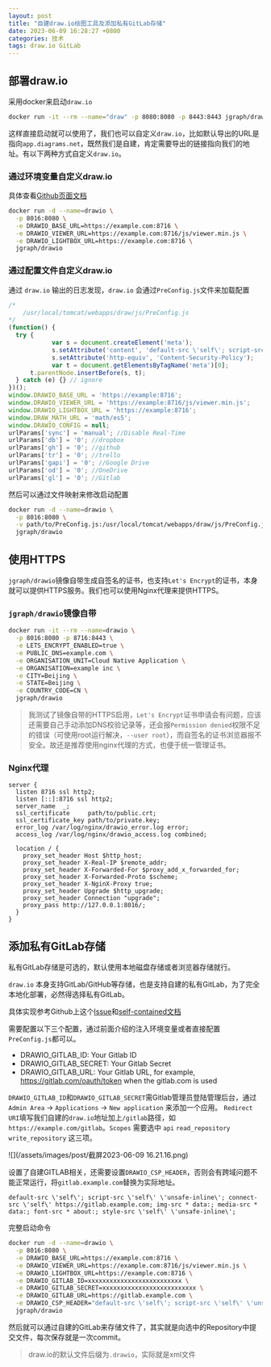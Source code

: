 ```yaml
---
layout: post
title: "自建draw.io绘图工具及添加私有GitLab存储"
date: 2023-06-09 16:28:27 +0800
categories: 技术
tags: draw.io GitLab
---
```


## 部署draw.io

采用docker来启动`draw.io`

```bash
docker run -it --rm --name="draw" -p 8080:8080 -p 8443:8443 jgraph/drawio
```

这样直接启动就可以使用了，我们也可以自定义`draw.io`，比如默认导出的URL是指向`app.diagrams.net`，既然我们是自建，肯定需要导出的链接指向我们的地址。有以下两种方式自定义`draw.io`。

### 通过环境变量自定义draw.io

具体查看[Github页面文档](https://github.com/jgraph/docker-drawio/tree/dev/self-contained)

```bash
docker run -d --name=drawio \
  -p 8016:8080 \
  -e DRAWIO_BASE_URL=https://example.com:8716 \
  -e DRAWIO_VIEWER_URL=https://example.com:8716/js/viewer.min.js \
  -e DRAWIO_LIGHTBOX_URL=https://example.com:8716 \
  jgraph/drawio
```

### 通过配置文件自定义draw.io

通过 `draw.io` 输出的日志发现，`draw.io` 会通过`PreConfig.js`文件来加载配置

```javascript
/* 
    /usr/local/tomcat/webapps/draw/js/PreConfig.js 
*/
(function() {
  try {
            var s = document.createElement('meta');
            s.setAttribute('content', 'default-src \'self\'; script-src \'self\' https://storage.googleapis.com https://apis.google.com https://docs.google.com https://code.jquery.com \'unsafe-inline\'; connect-src \'self\' https://*.dropboxapi.com https://api.trello.com https://api.github.com https://raw.githubusercontent.com https://*.googleapis.com https://*.googleusercontent.com https://graph.microsoft.com https://*.1drv.com https://*.sharepoint.com https://gitlab.com https://*.google.com https://fonts.gstatic.com https://fonts.googleapis.com; img-src * data:; media-src * data:; font-src * about:; style-src \'self\' \'unsafe-inline\' https://fonts.googleapis.com; frame-src \'self\' https://*.google.com;');
            s.setAttribute('http-equiv', 'Content-Security-Policy');
            var t = document.getElementsByTagName('meta')[0];
      t.parentNode.insertBefore(s, t);
  } catch (e) {} // ignore
})();
window.DRAWIO_BASE_URL = 'https://example:8716';
window.DRAWIO_VIEWER_URL = 'https://example:8716/js/viewer.min.js';
window.DRAWIO_LIGHTBOX_URL = 'https://example:8716';
window.DRAW_MATH_URL = 'math/es5';
window.DRAWIO_CONFIG = null;
urlParams['sync'] = 'manual'; //Disable Real-Time
urlParams['db'] = '0'; //dropbox
urlParams['gh'] = '0'; //github
urlParams['tr'] = '0'; //trello
urlParams['gapi'] = '0'; //Google Drive
urlParams['od'] = '0'; //OneDrive
urlParams['gl'] = '0'; //Gitlab
```

然后可以通过文件映射来修改启动配置

```bash
docker run -d --name=drawio \
  -p 8016:8080 \
  -v path/to/PreConfig.js:/usr/local/tomcat/webapps/draw/js/PreConfig.js \
  jgraph/drawio
```

## 使用HTTPS

`jgraph/drawio`镜像自带生成自签名的证书，也支持`Let's Encrypt`的证书，本身就可以提供HTTPS服务。我们也可以使用Nginx代理来提供HTTPS。

### `jgraph/drawio`镜像自带

```bash
docker run -it --rm --name=drawio \
  -p 8016:8080 -p 8716:8443 \
  -e LETS_ENCRYPT_ENABLED=true \
  -e PUBLIC_DNS=example.com \
  -e ORGANISATION_UNIT=Cloud Native Application \
  -e ORGANISATION=example inc \
  -e CITY=Beijing \
  -e STATE=Beijing \
  -e COUNTRY_CODE=CN \
  jgraph/drawio
```

> 我测试了镜像自带的HTTPS启用，`Let's Encrypt`证书申请会有问题，应该还需要自己手动添加DNS校验记录等，还会报`Permission denied`权限不足的错误（可使用root运行解决，`--user root`），而自签名的证书浏览器报不安全。故还是推荐使用nginx代理的方式，也便于统一管理证书。

### Nginx代理

```nginx
server {
  listen 8716 ssl http2;
  listen [::]:8716 ssl http2;
  server_name  _;
  ssl_certificate     path/to/public.crt;
  ssl_certificate_key path/to/private.key;
  error_log /var/log/nginx/drawio_error.log error;
  access_log /var/log/nginx/drawio_access.log combined;

  location / {
    proxy_set_header Host $http_host;
    proxy_set_header X-Real-IP $remote_addr;
    proxy_set_header X-Forwarded-For $proxy_add_x_forwarded_for;
    proxy_set_header X-Forwarded-Proto $scheme;
    proxy_set_header X-NginX-Proxy true;
    proxy_set_header Upgrade $http_upgrade;
    proxy_set_header Connection "upgrade";
    proxy_pass http://127.0.0.1:8016/;
  }
}
```

## 添加私有GitLab存储

私有GitLab存储是可选的，默认使用本地磁盘存储或者浏览器存储就行。

`draw.io` 本身支持GitLab/GitHub等存储，也是支持自建的私有GitLab，为了完全本地化部署，必然得选择私有GitLab。

具体实现参考Github上这个[Issue](https://github.com/jgraph/drawio/issues/493)和[self-contained文档](https://github.com/jgraph/docker-drawio/tree/dev/self-contained#gitlab)

需要配置以下三个配置，通过前面介绍的注入环境变量或者直接配置`PreConfig.js`都可以。

* DRAWIO_GITLAB_ID: Your Gitlab ID
* DRAWIO_GITLAB_SECRET: Your Gitlab Secret
* DRAWIO_GITLAB_URL: Your Gitlab URL, for example, https://gitlab.com/oauth/token when the gitlab.com is used

`DRAWIO_GITLAB_ID`和`DRAWIO_GITLAB_SECRET`需Gitlab管理员登陆管理后台，通过`Admin Area` -> `Applications` -> `New application` 来添加一个应用。
`Redirect URI`填写我们自建的`draw.io`地址加上`/gitlab`路径，如`https://example.com/gitlab`。`Scopes` 需要选中 `api` `read_repository` `write_repository` 这三项。

![](/assets/images/post/截屏2023-06-09 16.21.16.png)

设置了自建GITLAB相关，还需要设置`DRAWIO_CSP_HEADER`，否则会有跨域问题不能正常运行，将`gitlab.example.com`替换为实际地址。

```
default-src \'self\'; script-src \'self\' \'unsafe-inline\'; connect-src \'self\' https://gitlab.example.com; img-src * data:; media-src * data:; font-src * about:; style-src \'self\' \'unsafe-inline\';
```

完整启动命令

```bash
docker run -d --name=drawio \
  -p 8016:8080 \
  -e DRAWIO_BASE_URL=https://example.com:8716 \
  -e DRAWIO_VIEWER_URL=https://example.com:8716/js/viewer.min.js \
  -e DRAWIO_LIGHTBOX_URL=https://example.com:8716 \
  -e DRAWIO_GITLAB_ID=xxxxxxxxxxxxxxxxxxxxxxxxxx \
  -e DRAWIO_GITLAB_SECRET=xxxxxxxxxxxxxxxxxxxxxxxxxx \
  -e DRAWIO_GITLAB_URL=https://gitlab.example.com \
  -e DRAWIO_CSP_HEADER="default-src \'self\'; script-src \'self\' \'unsafe-inline\'; connect-src \'self\' https://gitlab.example.com; img-src * data:; media-src * data:; font-src * about:; style-src \'self\' \'unsafe-inline\';" \
  jgraph/drawio
```

然后就可以通过自建的GitLab来存储文件了，其实就是向选中的Repository中提交文件，每次保存就是一次commit。

> draw.io的默认文件后缀为`.drawio`，实际就是xml文件
